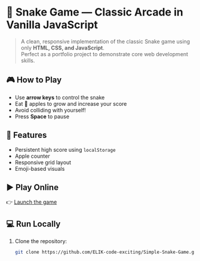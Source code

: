 # 🐍 Snake Game — Classic Arcade in Vanilla JavaScript

> A clean, responsive implementation of the classic Snake game using only **HTML, CSS, and JavaScript**.  
> Perfect as a portfolio project to demonstrate core web development skills.


## 🎮 How to Play
- Use **arrow keys** to control the snake
- Eat 🍎 apples to grow and increase your score
- Avoid colliding with yourself!
- Press **Space** to pause

## 🌟 Features
- Persistent high score using `localStorage`
- Apple counter
- Responsive grid layout
- Emoji-based visuals

## ▶️ Play Online
👉 [Launch the game](https://ELIK-code-exciting.github.io/Simple-Snake-Game/)

## 💻 Run Locally
1. Clone the repository:
   ```bash
   git clone https://github.com/ELIK-code-exciting/Simple-Snake-Game.git
